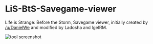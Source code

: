 # LiS-BtS-Savegame-viewer
Life is Strange: Before the Storm, Savegame viewer, initially created by [/u/DanielWe](https://www.reddit.com/r/lifeisstrange/comments/77vvue/bts_e2_tool_to_view_the_contentstates_of_a_bts/) and modified by Ladosha and IgelRM.

![tool screenshot](https://i.imgur.com/dypywUm.png)
